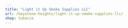```yaml
---
title: "Light it Up Smoke Supplies LLC"
url: /keystone-heights/light-it-up-smoke-supplies-llc/
shop: tobacco
---
```

